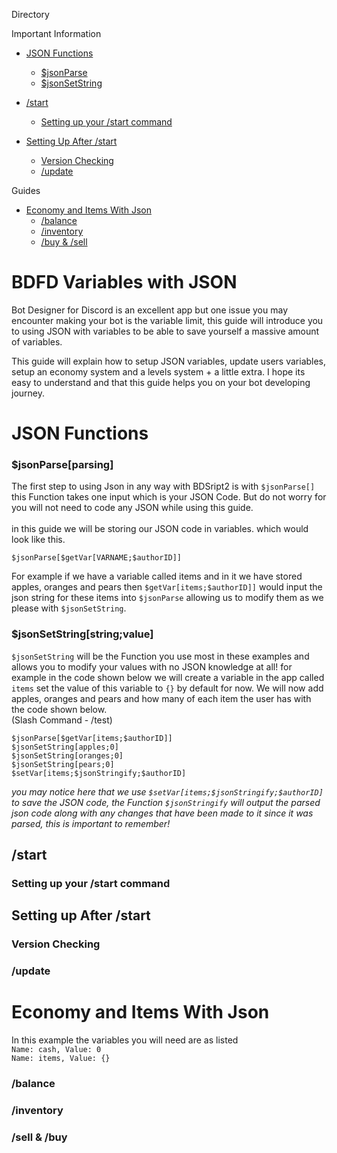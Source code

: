 Directory

Important Information
- [JSON Functions](#json-functions)
  - [$jsonParse](#jsonparseparsing)
  - [$jsonSetString](#jsonsetstringstringvalue)

- [/start](#start)
  - [Setting up your /start command](#setting-up-your-start-command)
- [Setting Up After /start](#setting-up-after-start)
  - [Version Checking](#version-checking)
  - [/update](#update) 

Guides
- [Economy and Items With Json](#economy-and-items-with-json)
  - [/balance](#balance)
  - [/inventory](#inventory)
  - [/buy & /sell](#sell--buy)
# BDFD Variables with JSON
Bot Designer for Discord is an excellent app but one issue you may encounter making your bot is the variable limit, this guide will introduce you to using JSON with variables to be able to save yourself a massive amount of variables.

This guide will explain how to setup JSON variables, update users variables, setup an economy system and a levels system + a little extra. I hope its easy to understand and that this guide helps you on your bot developing journey. 

# JSON Functions
### $jsonParse[parsing]
The first step to using Json in any way with BDSript2 is with `$jsonParse[]` this Function takes one input which is your JSON Code. But do not worry for you will not need to code any JSON while using this guide. <br> <br> in this guide we will be storing our JSON code in variables. which would look like this.
```
$jsonParse[$getVar[VARNAME;$authorID]]
```
For example if we have a variable called items and in it we have stored apples, oranges and pears then `$getVar[items;$authorID]]` would input the json string for these items into `$jsonParse` allowing us to modify them as we please with `$jsonSetString`. <br>
### $jsonSetString[string;value]
`$jsonSetString` will be the Function you use most in these examples and allows you to modify your values with no JSON knowledge at all! for example in the code shown below we will create a variable in the app called `items` set the value of this variable to `{}` by default for now. We will now add apples, oranges and pears and how many of each item the user has with the code shown below. <br>
(Slash Command - /test)
```
$jsonParse[$getVar[items;$authorID]]
$jsonSetString[apples;0]
$jsonSetString[oranges;0]
$jsonSetString[pears;0]
$setVar[items;$jsonStringify;$authorID]
```
*you may notice here that we use `$setVar[items;$jsonStringify;$authorID]` to save the JSON code, the Function `$jsonStringify` will output the parsed json code along with any changes that have been made to it since it was parsed, this is important to remember!*

## /start

### Setting up your /start command

## Setting up After /start

### Version Checking

### /update

# Economy and Items With Json
In this example the variables you will need are as listed <br> `Name: cash, Value: 0` <br> `Name: items, Value: {}`

### /balance

### /inventory

### /sell & /buy
